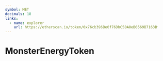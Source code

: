 ```yaml
---
symbol: MET
decimals: 18
links:
  - name: explorer
    url: https://etherscan.io/token/0x76cb396Be0f76DbC58A8eB0569B7163Bf02d5555
---
```


# MonsterEnergyToken

